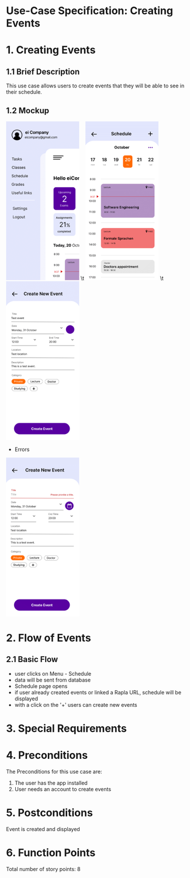 # Use-Case Specification: Creating Events

# 1. Creating Events

## 1.1 Brief Description
This use case allows users to create events that they will be able to see in their schedule.

## 1.2 Mockup
<img src="eiBoard-07.png" alt="Menu" style="width:200px;"/> \t <img src="eiBoard-10.png" alt="Schedule Page" style="width:200px;"/> \t <img src="eiBoard-11.png" alt="Create new Event" style="width:200px;"/>

- Errors

<img src="eiBoard-24.png" alt="Create Event Fail 1" style="width:200px;"/>

# 2. Flow of Events

## 2.1 Basic Flow
- user clicks on Menu - Schedule
- data will be sent from database
- Schedule page opens
- if user already created events or linked a Rapla URL, schedule will be displayed
- with a click on the '+' users can create new events

# 3. Special Requirements

# 4. Preconditions
The Preconditions for this use case are:
1. The user has the app installed
2. User needs an account to create events

# 5. Postconditions
Event is created and displayed

# 6. Function Points
Total number of story points: 8

